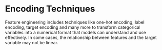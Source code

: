 # Encoding Techniques

Feature engineering includes techniques like one-hot encoding, label encoding, target encoding and many more to transform categorical variables into a numerical format that models can understand and use effectively. In some cases, the relationship between features and the target variable may not be linear.
